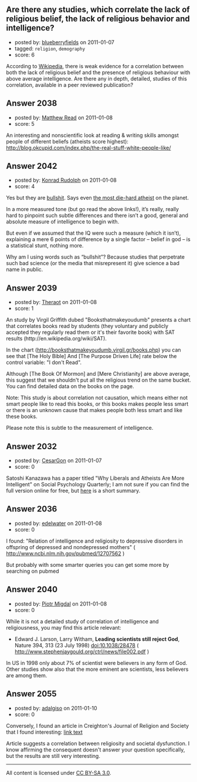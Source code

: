 ## Are there any studies, which correlate the lack of religious belief, the lack of religious behavior and intelligence?

- posted by: [blueberryfields](https://stackexchange.com/users/-1/240-blueberryfields) on 2011-01-07
- tagged: `religion`, `demography`
- score: 6

According to [Wikipedia][1], there is weak evidence for a correlation between both the lack of religious belief and the presence of religious behaviour with above average intelligence. Are there any in depth, detailed, studies of this correlation, available in a peer reviewed publication?


  [1]: http://en.wikipedia.org/wiki/Religiosity_and_intelligence


## Answer 2038

- posted by: [Matthew Read](https://stackexchange.com/users/-1/740-matthew-read) on 2011-01-08
- score: 5

An interesting and nonscientific look at reading & writing skills amongst people of different beliefs (atheists score highest): http://blog.okcupid.com/index.php/the-real-stuff-white-people-like/


## Answer 2042

- posted by: [Konrad Rudolph](https://stackexchange.com/users/-1/82-konrad-rudolph) on 2011-01-08
- score: 4

<p>Yes but they are <a href="http://scienceblogs.com/pharyngula/2010/02/stop_patting_yourselves_on_the.php" rel="nofollow">bullshit</a>. Says even <a href="http://scienceblogs.com/pharyngula/2009/03/religious_people_arent_necessa.php" rel="nofollow">the most die-hard atheist</a> on the planet.</p>

<p>In a more measured tone (but go read the above links!), it’s really, really hard to pinpoint such subtle differences and there isn’t a good, general and absolute measure of intelligence to begin with.</p>

<p>But even if we assumed that the IQ were such a measure (which it isn’t), explaining a mere 6 points of difference by a single factor – belief in god – is a statistical stunt, nothing more.</p>

<p>Why am I using words such as “bullshit”? Because studies that perpetrate such bad science (or the media that misrepresent it) give science a bad name in public.</p>



## Answer 2039

- posted by: [Theraot](https://stackexchange.com/users/-1/741-theraot) on 2011-01-08
- score: 1

<p>An study by Virgil Griffith dubed "Booksthatmakeyoudumb" presents a chart that correlates books read by students (they voluntary and publicly accepted they regularly read them or it's their favorite book) with SAT results (http://en.wikipedia.org/wiki/SAT).</p>

<p>In the chart (<a href="http://booksthatmakeyoudumb.virgil.gr/books.php" rel="nofollow">http://booksthatmakeyoudumb.virgil.gr/books.php</a>) you can see that [The Holy Bible] And [The Purpose Driven Life] rate below the control variable: "I don't Read".</p>

<p>Although [The Book Of Mormon] and [Mere Christianity] are above average, this suggest that we shouldn't put all the religious trend on the same bucket. You can find detailed data on the books on the page.</p>

<p>Note: This study is about correlation not causation, which means either not smart people like to read this books, or this books makes people less smart or there is an unknown cause that makes people both less smart and like these books.</p>

<p>Please note this is subtle to the measurement of intelligence.</p>



## Answer 2032

- posted by: [CesarGon](https://stackexchange.com/users/-1/80-cesargon) on 2011-01-07
- score: 0

Satoshi Kanazawa has a paper titled "Why Liberals and Atheists Are More Intelligent" on Social Psychology Quarterly; I am not sure if you can find the full version online for free, but <a href="http://reason.com/blog/2010/02/24/why-liberals-and-atheists-are">here</a> is a short summary.


## Answer 2036

- posted by: [edelwater](https://stackexchange.com/users/-1/562-edelwater) on 2011-01-08
- score: 0

I found: "Relation of intelligence and religiosity to depressive disorders in offspring of depressed and nondepressed mothers" ( http://www.ncbi.nlm.nih.gov/pubmed/12707562 )

But probably with some smarter queries you can get some more by searching on pubmed


## Answer 2040

- posted by: [Piotr Migdal](https://stackexchange.com/users/-1/375-piotr-migdal) on 2011-01-08
- score: 0

While it is not a detailed study of correlation of intelligence and religiousness, you may find this article relevant:

* Edward J. Larson, Larry Witham, **Leading scientists still reject God**, Nature 394, 313 (23 July 1998) [doi:10.1038/28478](http://dx.doi.org/10.1038/28478)
( http://www.stephenjaygould.org/ctrl/news/file002.pdf )

In US in 1998 only about 7% of scientist were believers in any form of God. Other studies show also that the more eminent are scientists, less believers are among them.




## Answer 2055

- posted by: [adalgiso](https://stackexchange.com/users/-1/754-adalgiso) on 2011-01-10
- score: 0

<p>Conversely, I found an article in Creighton's Journal of Religion and Society that I found interesting: <a href="http://moses.creighton.edu/JRS/2005/2005-11.html" rel="nofollow" title="Cross-National Correlations of Quantifiable Societal Health with Popular Religiosity and Secularism in the Prosperous Democracies">link text</a></p>

<p>Article suggests a correlation between religiosity and societal dysfunction.  I know affirming the consequent doesn't answer your question specifically, but the results are still very interesting.</p>




---

All content is licensed under [CC BY-SA 3.0](https://creativecommons.org/licenses/by-sa/3.0/).
